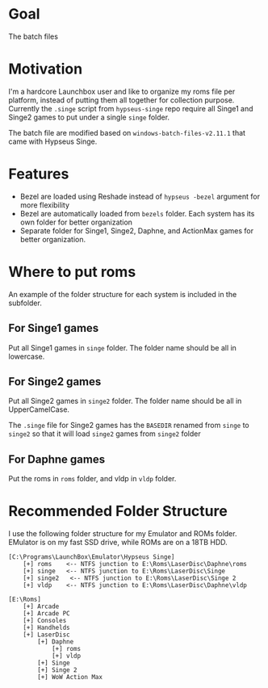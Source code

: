 # Goal

The batch files

# Motivation

I'm a hardcore Launchbox user and like to organize my roms file per platform, instead of putting them all together for collection purpose. Currently the `.singe` script from `hypseus-singe` repo require all Singe1 and Singe2 games to put under a single `singe` folder. 

The batch file are modified based on `windows-batch-files-v2.11.1` that came with Hypseus Singe. 

# Features

- Bezel are loaded using Reshade instead of `hypseus -bezel` argument for more flexibility
- Bezel are automatically loaded from `bezels` folder. Each system has its own folder for better organization
- Separate folder for Singe1, Singe2, Daphne, and ActionMax games for better organization.

# Where to put roms

An example of the folder structure for each system is included in the subfolder.

## For Singe1 games
Put all Singe1 games in `singe` folder. The folder name should be all in lowercase.

## For Singe2 games
Put all Singe2 games in `singe2` folder. The folder name should be all in UpperCamelCase.

The `.singe` file for Singe2 games has the `BASEDIR` renamed from `singe` to `singe2` so that it will load `singe2` games from `singe2` folder

## For Daphne games
Put the roms in `roms` folder, and vldp in `vldp` folder.

# Recommended Folder Structure

I use the following folder structure for my Emulator and ROMs folder. EMulator is on my fast SSD drive, while ROMs are on a 18TB HDD.

```
[C:\Programs\LaunchBox\Emulator\Hypseus Singe]
    [+] roms    <-- NTFS junction to E:\Roms\LaserDisc\Daphne\roms
    [+] singe   <-- NTFS junction to E:\Roms\LaserDisc\Singe
    [+] singe2   <-- NTFS junction to E:\Roms\LaserDisc\Singe 2
    [+] vldp    <-- NTFS junction to E:\Roms\LaserDisc\Daphne\vldp

[E:\Roms]  
    [+] Arcade
    [+] Arcade PC
    [+] Consoles
    [+] Handhelds
    [+] LaserDisc
        [+] Daphne
            [+] roms
            [+] vldp
        [+] Singe
        [+] Singe 2
        [+] WoW Action Max
```